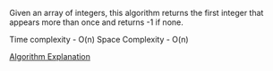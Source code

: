 Given an array of integers, this algorithm returns the first integer that appears more than once and returns -1 if none.

Time complexity - O(n)
Space Complexity - O(n)

[Algorithm Explanation](https://betterprogramming.pub/algorithms-find-the-first-duplicate-eb7ab30d7da8)
